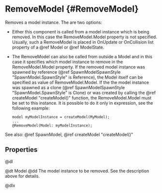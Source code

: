 # RemoveModel {#RemoveModel}

Removes a model instance. The are two options:

* Either this component is called from a model instance which is being removed. In this case the RemoveModel.Model property is not specified. Usually, such a RemoveModel is placed in OnUpdate or OnCollision list property of a @ref Model or @ref ModelState.
* The RemoveModel can also be called from outside a Model and in this case it specifies which model instance to remove in the RemoveModel.Model property. If the removed model instance was spawned by reference (@ref SpawnModelSpawnStyle "SpawnModel.SpawnStyle" is Reference), the Model itself can be specified as value of RemoveModel.Model. If the the model instance was spawned as a clone (@ref SpawnModelSpawnStyle "SpawnModel.SpawnStyle" is Clone) or was created by calling the @ref createModel "createModel()" function, the RemoveModel.Model must be set to this instance. It is possible to do it only in expression, see the following example:

      model myModelInstance = createModel(MyModel);
      ...
      @RemoveModel(Model: myModelInstance);

See also: @ref SpawnModel, @ref createModel "createModel()"

## Properties

@dl

@dt Model
@dd The model instance to be removed. See the description above for details.

@dlx
